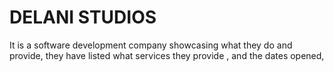 # DELANI STUDIOS
It is a software development company showcasing what they do and provide,
they have listed what services they provide ,
and the dates opened,



